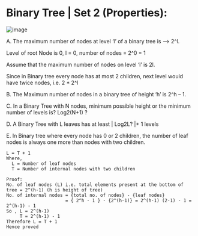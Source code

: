 # Binary Tree | Set 2 (Properties):

 ![image](https://user-images.githubusercontent.com/35987583/153382580-c715449d-c5eb-4ab1-9d92-a2fa219bbe0a.png)


A. The maximum number of nodes at level ‘l’ of a binary tree is --> 2^l. 

Level of root Node is 0, l = 0, number of nodes = 2^0 = 1

Assume that the maximum number of nodes on level ‘l’ is 2l.

Since in Binary tree every node has at most 2 children, next level would have twice nodes, i.e. 2 * 2^l 


B. The Maximum number of nodes in a binary tree of height ‘h’ is 2^h – 1. 

C. In a Binary Tree with N nodes, minimum possible height or the minimum number of levels is? Log2(N+1) ?   

D. A Binary Tree with L leaves has at least | Log2L? |+ 1   levels 

E. In Binary tree where every node has 0 or 2 children, the number of leaf nodes is always one more than nodes with two children.

```
L = T + 1
Where,
  L = Number of leaf nodes
  T = Number of internal nodes with two children

Proof:
No. of leaf nodes (L) i.e. total elements present at the bottom of tree = 2^(h-1) (h is height of tree)
No. of internal nodes = {total no. of nodes} - {leaf nodes} 
                      = { 2^h - 1 } - {2^(h-1)} = 2^(h-1) (2-1) - 1 = 2^(h-1) - 1
So , L = 2^(h-1)
     T = 2^(h-1) - 1
Therefore L = T + 1
Hence proved
```


